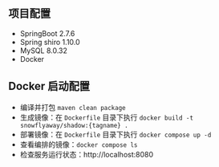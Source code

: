 ## 项目配置

+ SpringBoot 2.7.6
+ Spring shiro 1.10.0
+ MySQL 8.0.32
+ Docker

## Docker 启动配置

+ 编译并打包 `maven clean package`
+ 生成镜像：在 `Dockerfile` 目录下执行 `docker build -t snowflyaway/shadow:{tagname} .`
+ 部署镜像：在 `Dockerfile` 目录下执行 `docker compose up -d`
+ 查看编排的镜像：`docker compose ls`
+ 检查服务运行状态：http://localhost:8080